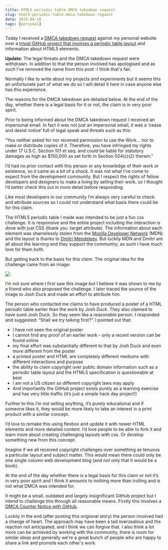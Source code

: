 ```yaml
---
title: HTML5 periodic table DMCA takedown request
slug: html5-periodic-table-dmca-takedown-request
date: 2015-04-16
tags: [personal]
---
```


Today I received a [DMCA takedown request](http://en.wikipedia.org/wiki/Digital_Millennium_Copyright_Act) against my personal website over a [trivial GitHub project that involves a periodic table layout](http://madebymike.com.au/html5-periodic-table/) and information about HTML5 elements.

**Update:** The legal threats and the DMCA takedown request were withdrawn. In addition to that the person involved has apologised and as such I've removed the name from this post -I think that's fair.

Normally I like to write about my projects and experiments but it seems this an unfortunate part of what we do so I will detail it here in case anyone else has this experience.

The reasons for the DMCA takedown are detailed below. At the end of the day, whether there is a legal basis for it or not, the claim is in very poor spirit.

Prior to being informed about the DMCA takedown request I received an impersonal email. In fact it was not just an impersonal email, it was a ‘cease and desist notice’ full of legal speak and threats such as this:

“You neither asked for nor received permission to use the Work… nor to make or distribute copies of it. Therefore, you have infringed my rights under 17 U.S.C. Section 101 et seq. and could be liable for statutory damages as high as \$150,000 as set forth in Section 504(c)(2) therein.”

I’d had no prior contact with this person or any knowledge of their work or existence, so it came as a bit of a shock. It was not what I’ve come to expect from the development community. But I respect the rights of fellow developers and designers to make a living by selling their work, so I thought I’d better check this out in more detail before responding.

Like most developers in our community I’m always very careful to check and attribute sources so I could not understand what basis there could be for this claim.

The HTML5 periodic table I made was intended to be just a fun css challenge. It is responsive and the entire project including the interaction is done with just CSS (thank you :target attribute). The information about each element was shamelessly stolen from the [Mozilla Developer Network](https://developer.mozilla.org/en/docs/Web/HTML/Element) (MDN) and the layout is thanks to [Dmitri Mendeleev](http://en.wikipedia.org/wiki/Dmitri_Mendeleev). But luckily MDN and Dmitri are all about the learning and they support the community; as such I have much love for them both.

But getting back to the basis for this claim. The original idea for the challenge came from an image:

<img src="/images/html5-periodic-table-source.png" />

I’m not sure where I first saw this image but I believe it was shown to me by a friend who also proposed the challenge. I later traced the source of the image to Josh Duck and made an effort to attribute him.

The person who contacted me claims to have produced a poster of a HTML periodic table earlier than the work by Josh Duck. They also claimed to have sued Josh Duck. So they seem like a reasonable person. I responded and suggested: “Shall we try talking first?”. I pointed out that:

- I have not seen the original poster
- I cannot find any proof of an earlier work - only a recent version can be found online
- my final effort was substantially different to that by Josh Duck and even more different from the poster
- a printed poster and HTML are completely different mediums with different interactions and purpose
- the ability to claim copyright over public domain information such as a periodic table layout and the HTML5 specification is questionable at best
- I am not a US citizen so different copyright laws may apply
- And importantly the GitHub project exists purely as a learning exercise and has very little traffic (it’s just a simple hack day project!)

Further to this I’m not selling anything, it’s purely educational and if someone likes it, they would be more likely to take an interest in a print product with a similar concept.

I’d love to remake this using flexbox and update it with newer HTML elements and more detailed content. I’d love people to be able to fork it and learn more about creating challenging layouts with css. Or develop something new from this concept.

Imagine if we all received copyright challenges over something as tenuous a particular layout and subject matter. This would mean there could only be one single column web development blog (and not only that it would be a book).

At the end of the day whether there is a legal basis for this claim or not it’s in very poor spirit and I think it amounts to nothing more than trolling and is not what DMCA was intended for.

It might be a small, outdated and largely insignificant GitHub project but I intend to challenge this through all reasonable means. Firstly this involves a [DMCA Counter Notice with GitHub](https://help.github.com/articles/guide-to-submitting-a-dmca-counter-notice/).

Luckily in the end (after posting this origional story) the person involved had a change of heart. The approach may have been a tad overzealous and the reaction not anticipated, and I think we can forgive that. I also think a lot more can be achieved by working with the community, there is room for similar ideas and generally we're a great bunch of people who are happy to share a link and promote each other's work.
